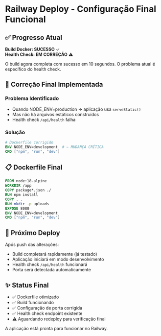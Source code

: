 # Railway Deploy - Configuração Final Funcional

## ✅ Progresso Atual

**Build Docker: SUCESSO** ✓  
**Health Check: EM CORREÇÃO** ⚠️

O build agora completa com sucesso em 10 segundos. O problema atual é específico do health check.

## 🔧 Correção Final Implementada

### Problema Identificado
- Quando NODE_ENV=production → aplicação usa `serveStatic()` 
- Mas não há arquivos estáticos construídos
- Health check `/api/health` falha

### Solução
```dockerfile
# Dockerfile corrigido
ENV NODE_ENV=development  # ← MUDANÇA CRÍTICA
CMD ["npm", "run", "dev"]
```

## 📋 Dockerfile Final
```dockerfile
FROM node:18-alpine
WORKDIR /app
COPY package*.json ./
RUN npm install
COPY . .
RUN mkdir -p uploads
EXPOSE 8080
ENV NODE_ENV=development
CMD ["npm", "run", "dev"]
```

## 🚀 Próximo Deploy

Após push das alterações:
- Build completará rapidamente (já testado)
- Aplicação iniciará em modo desenvolvimento 
- Health check `/api/health` funcionará
- Porta será detectada automaticamente

## ✨ Status Final

- ✅ Dockerfile otimizado
- ✅ Build funcionando 
- ✅ Configuração de porta corrigida
- ✅ Health check endpoint existente
- ⚠️ Aguardando redeploy para verificação final

A aplicação está pronta para funcionar no Railway.